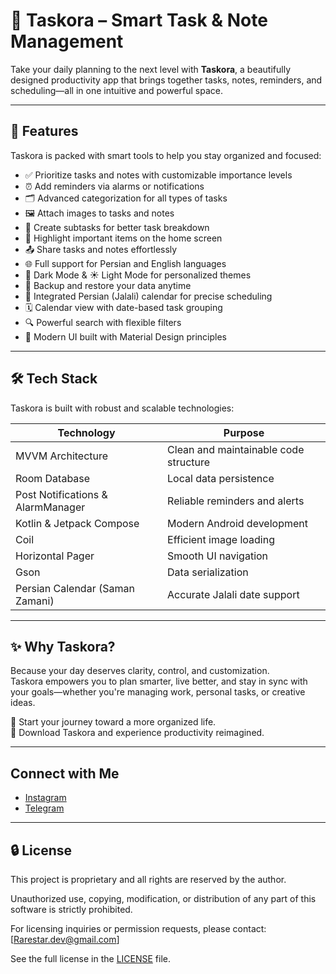 # 🌟 Taskora – Smart Task & Note Management

Take your daily planning to the next level with **Taskora**, a beautifully designed productivity app that brings together tasks, notes, reminders, and scheduling—all in one intuitive and powerful space.

---

## 🚀 Features

Taskora is packed with smart tools to help you stay organized and focused:

- ✅ Prioritize tasks and notes with customizable importance levels  
- ⏰ Add reminders via alarms or notifications  
- 🗂️ Advanced categorization for all types of tasks  
- 🖼️ Attach images to tasks and notes  
- 🔄 Create subtasks for better task breakdown  
- 📌 Highlight important items on the home screen  
- 📤 Share tasks and notes effortlessly  
- 🌐 Full support for Persian and English languages  
- 🌙 Dark Mode & ☀️ Light Mode for personalized themes  
- 💾 Backup and restore your data anytime  
- 📅 Integrated Persian (Jalali) calendar for precise scheduling  
- 🗓️ Calendar view with date-based task grouping  
- 🔍 Powerful search with flexible filters  
- 🎨 Modern UI built with Material Design principles  

---

## 🛠️ Tech Stack

Taskora is built with robust and scalable technologies:

| Technology | Purpose |
|------------|---------|
| MVVM Architecture | Clean and maintainable code structure |
| Room Database | Local data persistence |
| Post Notifications & AlarmManager | Reliable reminders and alerts |
| Kotlin & Jetpack Compose | Modern Android development |
| Coil | Efficient image loading |
| Horizontal Pager | Smooth UI navigation |
| Gson | Data serialization |
| Persian Calendar (Saman Zamani) | Accurate Jalali date support |

---

## ✨ Why Taskora?

Because your day deserves clarity, control, and customization.  
Taskora empowers you to plan smarter, live better, and stay in sync with your goals—whether you're managing work, personal tasks, or creative ideas.

🎯 Start your journey toward a more organized life.  
📲 Download Taskora and experience productivity reimagined.

---

## Connect with Me

- [Instagram](https://www.instagram.com/rarestar.dev)
- [Telegram](https://t.me/Rarestar_dev)

---

## 🔒 License

This project is proprietary and all rights are reserved by the author.

Unauthorized use, copying, modification, or distribution of any part of this software is strictly prohibited.

For licensing inquiries or permission requests, please contact: [Rarestar.dev@gmail.com]

See the full license in the [LICENSE](./LICENSE) file.
